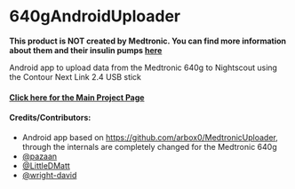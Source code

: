 640gAndroidUploader
===================
**This product is NOT created by Medtronic. You can find more information about them and their insulin pumps [here](https://www.medtronic-diabetes.com.au/pump-therapy/640g)**

Android app to upload data from the Medtronic 640g to Nightscout using the Contour Next Link 2.4 USB stick

#### [Click here for the Main Project Page](http://pazaan.github.io/640gAndroidUploader/)

#### Credits/Contributors:
* Android app based on https://github.com/arbox0/MedtronicUploader, through the internals are completely changed for the Medtronic 640g
* [@pazaan](https://github.com/pazaan)
* [@LittleDMatt](https://github.com/LittleDMatt)
* [@wright-david](https://github.com/wright-david)

